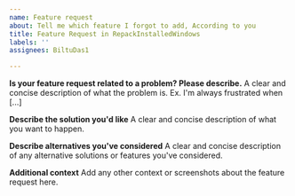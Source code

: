 ```yaml
---
name: Feature request
about: Tell me which feature I forgot to add, According to you
title: Feature Request in RepackInstalledWindows
labels: ''
assignees: BiltuDas1

---
```


**Is your feature request related to a problem? Please describe.**
A clear and concise description of what the problem is. Ex. I'm always frustrated when [...]

**Describe the solution you'd like**
A clear and concise description of what you want to happen.

**Describe alternatives you've considered**
A clear and concise description of any alternative solutions or features you've considered.

**Additional context**
Add any other context or screenshots about the feature request here.
